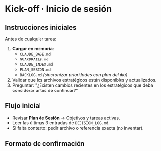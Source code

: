 # Kick-off · Inicio de sesión

## Instrucciones iniciales
Antes de cualquier tarea:
1. **Cargar en memoria**:
   - `CLAUDE_BASE.md`
   - `GUARDRAILS.md`
   - `CLAUDE_INDEX.md`
   - `PLAN_SESION.md`
   - `BACKLOG.md` *(sincronizar prioridades con plan del día)*
2. Validar que los archivos estratégicos están disponibles y actualizados.
3. Preguntar: "¿Existen cambios recientes en los estratégicos que deba considerar antes de continuar?"

## Flujo inicial
- Revisar **Plan de Sesión** → Objetivos y tareas activas.
- Leer las últimas 3 entradas de `DECISION_LOG.md`.
- Si falta contexto: pedir archivo o referencia exacta (no inventar).

## Formato de confirmación